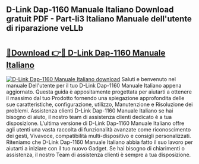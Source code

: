 ## D-Link Dap-1160 Manuale Italiano Download gratuit PDF - Part-li3 Italiano Manuale dell'utente di riparazione veLLb

# <h2><a href="http://dfeuuy0.blite.top/?on=D-Link+Dap-1160+Manuale+Italiano">🔗Download 👉🔴 D-Link Dap-1160 Manuale Italiano</a></h2>

[![D-Link Dap-1160 Manuale Italiano download](https://i.imgur.com/lujVjoI.png)](http://dfeuuy0.blite.top/?on=D-Link+Dap-1160+Manuale+Italiano)
Saluti e benvenuto nel manuale Dell'utente per il tuo D-Link Dap-1160 Manuale Italiano appena aggiornato. Questa guida è appositamente progettata per aiutarti a ottenere il massimo dal tuo Prodotto fornendo una spiegazione approfondita delle sue caratteristiche, configurazione, utilizzo, Manutenzione e Risoluzione dei problemi. Assistenza clienti D-Link Dap-1160 Manuale Italiano se hai bisogno di aiuto, il nostro team di assistenza clienti dedicato è a tua disposizione. L'ultima versione di D-Link Dap-1160 Manuale Italiano offre agli utenti una vasta raccolta di funzionalità avanzate come riconoscimento dei gesti, Vivavoce, compatibilità multi-dispositivo e consigli personalizzati. Riteniamo che D-Link Dap-1160 Manuale Italiano abbia fatto il suo lavoro per aiutarti a iniziare con il tuo nuovo Gadget. Se hai bisogno di chiarimenti o assistenza, il nostro Team di assistenza clienti è sempre a tua disposizione.
